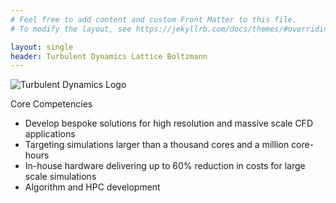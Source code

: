 ```yaml
---
# Feel free to add content and custom Front Matter to this file.
# To modify the layout, see https://jekyllrb.com/docs/themes/#overriding-theme-defaults

layout: single
header: Turbulent Dynamics Lattice Boltzmann
---
```


![Turbulent Dynamics Logo](assets/images/td-logo.jpg|width=600)

Core Competencies
* Develop bespoke solutions for high resolution and massive scale CFD applications
* Targeting simulations larger than a thousand cores and a million core-hours
* In-house hardware delivering up to 60% reduction in costs for large scale simulations
* Algorithm and HPC development





